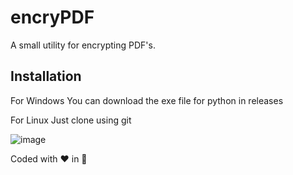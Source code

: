 # encryPDF
A small utility for encrypting PDF's. 

## Installation
For Windows
You can download the exe file for python in releases

For Linux
Just clone using git

![image](https://user-images.githubusercontent.com/43397881/147959038-bc5e40ae-c354-471c-b409-23f8a165d976.png)



Coded with ❤️ in 🐍
